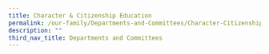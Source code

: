 ```yaml
---
title: Character & Citizenship Education
permalink: /our-family/Departments-and-Committees/Character-Citizenship-Education
description: ""
third_nav_title: Departments and Committees
---
```


